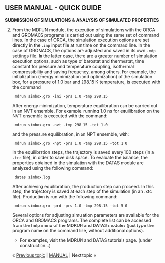 ## USER MANUAL - QUICK GUIDE

**SUBMISSION OF SIMULATIONS** & **ANALYSIS OF SIMULATED PROPERTIES**

2. From the MDRUN module, the execution of simulations with the ORCA and GROMACS programs is carried out using the 
   same set of command lines. In the case of ORCA, the simulation execution options are set directly in the `.inp` 
   input file at run time on the command line. In the case of GROMACS, the options are adjusted and saved in its own 
   `.mdp` settings file. In the latter case, there are a greater number of simulation execution options, such as type 
   of barostat and thermostat, time constant for pressure and temperature coupling, isothermal compressibility and 
   saving frequency, among others. For example, the initialization (energy minimization and optimization) of the 
   simulation box, for a pressure of 1.0 bar and 298.15 K temperature, is executed with the command:

        mdrun simbox.gro -ini -prs 1.0 -tmp 298.15

   After energy minimization, temperature equilibration can be carried out in an NVT ensemble. For example, running 
   1.0 ns for equilibration on the NVT ensemble is executed with the command:

        mdrun simbox.gro -nvt -tmp 298.15 -tot 1.0

   and the pressure equilibration, in an NPT ensemble, with:

        mdrun simbox.gro -npt -prs 1.0 -tmp 298.15 -tot 1.0

   In the equilibration steps, the trajectory is saved every 100 steps (in a `.trr` file), in order to save disk 
   space. To evaluate the balance, the properties obtained in the simulation with the DATAS module are analyzed using 
   the following command:

        datas simbox.log

   After achieving equilibration, the production step can proceed. In this step, the trajectory is saved at each step 
   of the simulation (in an .xtc file). Production is run with the following command:

        mdrun simbox.gro -prd -prs 1.0 -tmp 298.15 -tot 5.0

   Several options for adjusting simulation parameters are available for the ORCA and GROMACS programs. The complete 
   list can be accessed from the help menu of the MDRUN and DATAS modules (just type the program name on the command 
   line, without additional options).

   * For examples, visit the MDRUN and DATAS tutorials page. (under construction...)

   « [Previous topic](https://github.com/otaviolsantana/solvate/blob/main/manual/1st_PACKS.md) | [MANUAL](https://github.com/otaviolsantana/solvate/tree/main/manual) | Next topic »
